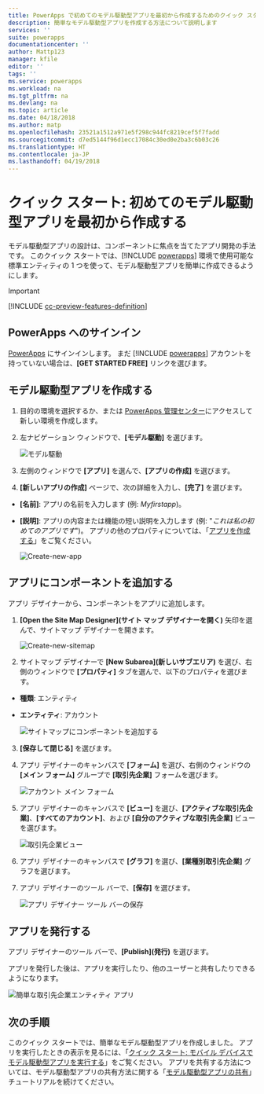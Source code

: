 ```yaml
---
title: PowerApps で初めてのモデル駆動型アプリを最初から作成するためのクイック スタート | Microsoft Docs
description: 簡単なモデル駆動型アプリを作成する方法について説明します
services: ''
suite: powerapps
documentationcenter: ''
author: Mattp123
manager: kfile
editor: ''
tags: ''
ms.service: powerapps
ms.workload: na
ms.tgt_pltfrm: na
ms.devlang: na
ms.topic: article
ms.date: 04/18/2018
ms.author: matp
ms.openlocfilehash: 23521a1512a971e5f298c944fc8219cef5f7fadd
ms.sourcegitcommit: d7ed5144f96d1ecc17084c30ed0e2ba3c6b03c26
ms.translationtype: HT
ms.contentlocale: ja-JP
ms.lasthandoff: 04/19/2018
---
```

# <a name="quickstart-build-your-first-model-driven-app-from-scratch"></a>クイック スタート: 初めてのモデル駆動型アプリを最初から作成する
モデル駆動型アプリの設計は、コンポーネントに焦点を当てたアプリ開発の手法です。 このクイック スタートでは、[!INCLUDE [powerapps](../../includes/powerapps.md)] 環境で使用可能な標準エンティティの 1 つを使って、モデル駆動型アプリを簡単に作成できるようにします。 

> [!IMPORTANT]
> [!INCLUDE [cc-preview-features-definition](../../includes/cc-preview-features-definition.md)]

## <a name="sign-in-to-powerapps"></a>PowerApps へのサインイン
[PowerApps](https://web.powerapps.microsoft.com/) にサインインします。 まだ [!INCLUDE [powerapps](../../includes/powerapps.md)] アカウントを持っていない場合は、**[GET STARTED FREE]** リンクを選びます。 

## <a name="create-your-model-driven-app"></a>モデル駆動型アプリを作成する

1.  目的の環境を選択するか、または [PowerApps 管理センター](https://admin.powerapps.microsoft.com/)にアクセスして新しい環境を作成します。
2.  左ナビゲーション ウィンドウで、**[モデル駆動]** を選びます。 

    ![モデル駆動](media/build-first-model-driven-app/choose-design-mode.png)

3. 左側のウィンドウで **[アプリ]** を選んで、**[アプリの作成]** を選びます。

4.  **[新しいアプリの作成]** ページで、次の詳細を入力し、**[完了]** を選びます。 
  - **[名前]**: アプリの名前を入力します (例: *Myfirstapp*)。 
  - **[説明]**: アプリの内容または機能の短い説明を入力します (例: "*これは私の初めてのアプリです*")。
アプリの他のプロパティについては、「[アプリを作成する](https://docs.microsoft.com/dynamics365/customer-engagement/customize/create-edit-app#create-an-app)」をご覧ください。
 
    ![Create-new-app](media/build-first-model-driven-app/create-new-app.png)

## <a name="add-components-to-your-app"></a>アプリにコンポーネントを追加する
アプリ デザイナーから、コンポーネントをアプリに追加します。
1.  **[Open the Site Map Designer]\(サイト マップ デザイナーを開く\)** 矢印を選んで、サイトマップ デザイナーを開きます。 

    ![Create-new-sitemap](media/build-first-model-driven-app/new-sitemap.png)

2.  サイトマップ デザイナーで **[New Subarea]\(新しいサブエリア\)** を選び、右側のウィンドウで **[プロパティ]** タブを選んで、以下のプロパティを選びます。
  - **種類**: エンティティ
  - **エンティティ**: アカウント

    ![サイトマップにコンポーネントを追加する](media/build-first-model-driven-app/sitemap.png)

3.  **[保存して閉じる]** を選びます。
4.  アプリ デザイナーのキャンバスで **[フォーム]** を選び、右側のウィンドウの **[メイン フォーム]** グループで **[取引先企業]** フォームを選びます。

    ![アカウント メイン フォーム](media/build-first-model-driven-app/main-form.png)

5.  アプリ デザイナーのキャンバスで **[ビュー]** を選び、**[アクティブな取引先企業]**、**[すべてのアカウント]**、および **[自分のアクティブな取引先企業]** ビューを選びます。

    ![取引先企業ビュー](media/build-first-model-driven-app/views.png)

6. アプリ デザイナーのキャンバスで **[グラフ]** を選び、**[業種別取引先企業]** グラフを選びます。
7. アプリ デザイナーのツール バーで、**[保存]** を選びます。

    ![アプリ デザイナー ツール バーの保存](media/build-first-model-driven-app/app-designer-toolbar.png)
 
<!-- ##  Validate your app
This step checks for component dependencies that are required for the app to work, but haven't yet been added to the app. 

1. On the app designer canvas, select the component that indicates a dependency, such as the **Forms** component. Then, on the right-pane select the **Required** tab, expand **Entity Dependencies** and then select all required dependencies. 

    ![Add dependencies](media/build-first-model-driven-app/resolve-dependencies.png)

2. Select **Add Dependencies**.
3. On the app designer toolbar, select **Save**.  -->

## <a name="publish-your-app"></a>アプリを発行する
アプリ デザイナーのツール バーで、**[Publish]\(発行\)** を選びます。

アプリを発行した後は、アプリを実行したり、他のユーザーと共有したりできるようになります。

![簡単な取引先企業エンティティ アプリ](media/build-first-model-driven-app/accounts-quickstart-app.png)

## <a name="next-steps"></a>次の手順
このクイック スタートでは、簡単なモデル駆動型アプリを作成しました。 アプリを実行したときの表示を見るには、「[クイック スタート: モバイル デバイスでモデル駆動型アプリを実行する](../../user/run-app-client-model-driven.md)」をご覧ください。
アプリを共有する方法については、モデル駆動型アプリの共有方法に関する「[モデル駆動型アプリの共有](share-model-driven-app.md)」チュートリアルを続けてください。
